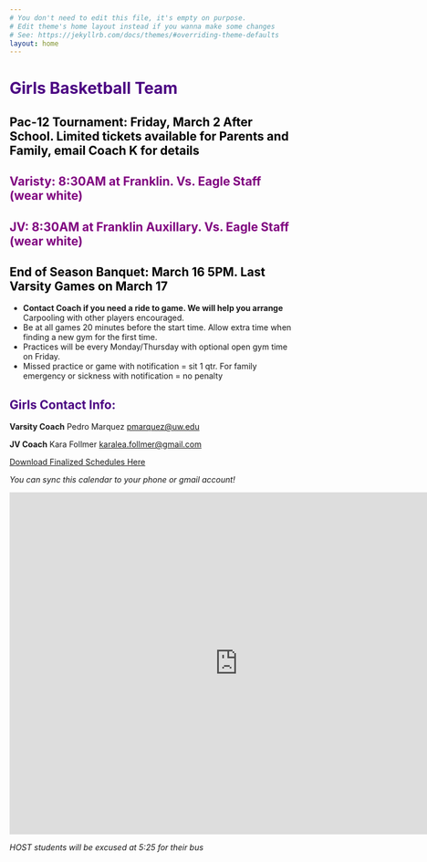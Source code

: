 ```yaml
---
# You don't need to edit this file, it's empty on purpose.
# Edit theme's home layout instead if you wanna make some changes
# See: https://jekyllrb.com/docs/themes/#overriding-theme-defaults
layout: home
---
```

# <span style ="color:indigo">**Girls Basketball Team**</span>
## <span style ="color:black">**Pac-12 Tournament: Friday, March 2 After School. Limited tickets available for Parents and Family, email Coach K for details**</span>
## <span style ="color:purple">**Varisty: 8:30AM at Franklin. Vs. Eagle Staff (wear white)**</span>
## <span style ="color:purple">**JV: 8:30AM at Franklin Auxillary. Vs. Eagle Staff (wear white)**</span>

## <span style ="color:black">**End of Season Banquet: March 16 5PM. Last Varsity Games on March 17**</span>


* **Contact Coach if you need a ride to game. We will help you arrange** Carpooling with other players encouraged.
* Be at all games 20 minutes before the start time. Allow extra time when finding a new gym for the first time.
* Practices will be every Monday/Thursday with optional open gym time on Friday.
* Missed practice or game with notification = sit 1 qtr. For family emergency or sickness with notification = no penalty

## <span style="color:indigo">Girls Contact Info:</span>

**Varsity Coach** Pedro Marquez [pmarquez@uw.edu](mailto:pmarquez@uw.edu)

**JV Coach** Kara Follmer [karalea.follmer@gmail.com](mailto:karalea.follmer@gmail.com)    

[Download Finalized Schedules Here](https://www.seattleschools.org/departments/athletics/schedules_information/)

*You can sync this calendar to your phone or gmail account!*

<iframe src="https://calendar.google.com/calendar/embed?src=creebg32ivhjuq38ij0t10c1h4%40group.calendar.google.com&ctz=America/Los_Angeles" style="border: 0" width="800" height="600" frameborder="0" scrolling="no"></iframe>

<script>
  (function(i,s,o,g,r,a,m){i['GoogleAnalyticsObject']=r;i[r]=i[r]||function(){
  (i[r].q=i[r].q||[]).push(arguments)},i[r].l=1*new Date();a=s.createElement(o),
  m=s.getElementsByTagName(o)[0];a.async=1;a.src=g;m.parentNode.insertBefore(a,m)
  })(window,document,'script','//www.google-analytics.com/analytics.js','ga');

  ga('create', 'UA-109236415-1', 'auto');
  ga('send', 'pageview');
</script>

_HOST students will be excused at 5:25   for their bus_
